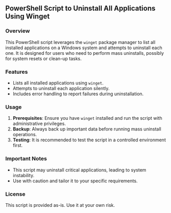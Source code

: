 ## PowerShell Script to Uninstall All Applications Using Winget

### Overview
This PowerShell script leverages the `winget` package manager to list all installed applications on a Windows system and attempts to uninstall each one. It is designed for users who need to perform mass uninstalls, possibly for system resets or clean-up tasks.

### Features
- Lists all installed applications using `winget`.
- Attempts to uninstall each application silently.
- Includes error handling to report failures during uninstallation.

### Usage
1. **Prerequisites**: Ensure you have `winget` installed and run the script with administrative privileges.
2. **Backup**: Always back up important data before running mass uninstall operations.
3. **Testing**: It is recommended to test the script in a controlled environment first.

### Important Notes
- This script may uninstall critical applications, leading to system instability.
- Use with caution and tailor it to your specific requirements.

### License
This script is provided as-is. Use it at your own risk.
